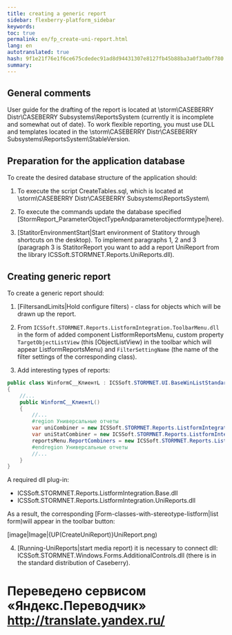 ```yaml
--- 
title: creating a generic report 
sidebar: flexberry-platform_sidebar 
keywords: 
toc: true 
permalink: en/fp_create-uni-report.html 
lang: en 
autotranslated: true 
hash: 9f1e21f76e1f6ce675cdedec91ad8d94431307e8127fb45b88ba3a0f3a0bf780 
summary: 
--- 
```


## General comments 

User guide for the drafting of the report is located at \\storm\CASEBERRY Distr\CASEBERRY Subsystems\ReportsSystem (currently it is incomplete and somewhat out of date). 
To work flexible reporting, you must use DLL and templates located in the \\storm\CASEBERRY Distr\CASEBERRY Subsystems\ReportsSystem\StableVersion. 

## Preparation for the application database 

To create the desired database structure of the application should: 

1. To execute the script CreateTables.sql, which is located at \\storm\CASEBERRY Distr\CASEBERRY Subsystems\ReportsSystem\ 

2. To execute the commands update the database specified [StormReport_ParameterObjectTypeAndparameterobjectformtype|here). 

3. [StatitorEnvironmentStart|Start environment of Statitory through shortcuts on the desktop). To implement paragraphs 1, 2 and 3 (paragraph 3 is StatitorReport you want to add a report UniReport from the library ICSSoft.STORMNET.Reports.UniReports.dll). 


## Creating generic report 

To create a generic report should: 

1. [FiltersandLimits|Hold configure filters) - class for objects which will be drawn up the report. 

2. From `ICSSoft.STORMNET.Reports.ListformIntegration.ToolbarMenu.dll` in the form of added component ListformReportsMenu, custom property `TargetObjectListView` (this [ObjectListView) in the toolbar which will appear ListformReportsMenu) and `FilterSettingName` (the name of the filter settings of the corresponding class). 

3. Add interesting types of reports: 
``` csharp
public class WinformC__КлиентL : ICSSoft.STORMNET.UI.BaseWinListStandard, IIS.TryFilter.DPDIC__КлиентL
{
	//... 
	public WinformC__КлиентL()
	{
		//... 
		#region Универсальные отчеты
		var uniCombiner = new ICSSoft.STORMNET.Reports.ListformIntegration.UniReports.UniListReportCombiner { ReportsTitle = A "universal records" };
		var uniStatCombiner = new ICSSoft.STORMNET.Reports.ListformIntegration.UniReports.UniStatListReportCombiner { ReportsTitle = "Statistical reports" };
		reportsMenu.ReportCombiners = new ICSSoft.STORMNET.Reports.ListformIntegration.Base.IListReportCombiner[) { uniCombiner, uniStatCombiner };
		#endregion Универсальные отчеты
		//... 
	}	
}
``` 
A required dll plug-in: 
* ICSSoft.STORMNET.Reports.ListformIntegration.Base.dll 
* ICSSoft.STORMNET.Reports.ListformIntegration.UniReports.dll 

As a result, the corresponding [Form-classes-with-stereotype-listform|list form)will appear in the toolbar button: 

[image|Image|{UP(CreateUniReport)}UniReport.png) 

4. [Running-UniReports|start media report) it is necessary to connect dll: ICSSoft.STORMNET.Windows.Forms.AdditionalControls.dll (there is in the standard distribution of Caseberry). 













 # Переведено сервисом «Яндекс.Переводчик» http://translate.yandex.ru/
